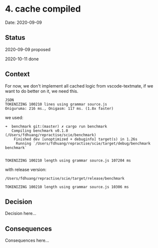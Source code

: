 # 4. cache compiled

Date: 2020-09-09

## Status

2020-09-09 proposed

2020-10-11 done

## Context

For now, we don't implement all cached logic from vscode-textmate, if we want to do better on it, we need this.

```
JSON
TOKENIZING 100210 lines using grammar source.js
Oniguruma: 216 ms., Onigasm: 117 ms. (1.8x faster)
```

we used:

```
➜  benchmark git:(master) ✗ cargo run benchmark
   Compiling benchmark v0.1.0 (/Users/fdhuang/repractise/scie/benchmark)
    Finished dev [unoptimized + debuginfo] target(s) in 1.26s
     Running `/Users/fdhuang/repractise/scie/target/debug/benchmark benchmark`


TOKENIZING 100210 length using grammar source.js 107204 ms
```

with release version:

```
/Users/fdhuang/repractise/scie/target/release/benchmark

TOKENIZING 100210 length using grammar source.js 10306 ms
```

## Decision

Decision here...

## Consequences

Consequences here...
